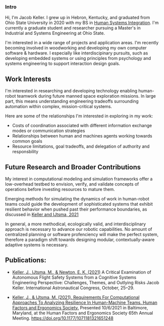 
### Intro
Hi, I'm Jacob Keller. I grew up in Hebron, Kentucky, and graduated from Ohio State University in 2020 with my BS in [Human Systems Integration](https://jkeller52.github.io/posts/2021/07/HSI). I'm currently a graduate student and researcher pursuing a Master's in Industrial and Systems Engineering at Ohio State.

I'm interested in a wide range of projects and application areas. I'm recently becoming involved in woodworking and developing my own computer software & hardware. I especially like interdiscipinary pursuits, such as developing embedded systems or using principles from psychology and systems engineering to support interaction design goals.

## Work Interests

I'm interested in researching and developing technology enabling human-robot teamwork during future manned space exploration missions. In large part, this means understanding engineering tradeoffs surrounding automation within complex, mission-critical systems. 

Here are some of the relationships I'm interested in exploring in my work:
- Costs of coordination associated with different information exchange modes or communication strategies
- Relationships between human and machines agents working towards common goals
- Resource limitations, goal tradeoffs, and delegation of authority and responsbility



## Future Research and Broader Contributions
My interest in computational modeling and simulation frameworks offer a low-overhead testbed to envision, verify, and validate concepts of operations before investing resources to mature them. 

Emerging methods for simulating the dynamics of work in human-robot teams could guide the development of sophisticated systems that exhibit resilient behavior when pushed past their performance boundaries, as discussed in [Keller and IJtsma, 2021](https://jkeller52.github.io/files/testbed_requirements_final.pdf)

In general, a more methodical, ecologically valid, and interdisciplinary approach is necessary to advance our robotic capabilities. No amount of centralized planning or software profenciency will make the perfect system, therefore a paradigm shift towards designing modular, contextually-aware adaptive systems is necessary. 

## Publications:

* [Keller, J., IJtsma, M., & Newton, E. K. (2021)](https://jkeller52.github.io/files/Keller_IAC-21.D6.1.2x63854.pdf) A Critical Examination of Autonomous Flight Safety Systems from a Cognitive Systems Engineering Perspective: Challenges, Themes, and Outlying Risks Jacob Keller. International Astronautical Congress, October, 25–29.

* [Keller, J., & IJtsma, M. (2021). Requirements For Computational Approaches To Analyzing Resilience In Human-Machine Teams. Human Factors and Ergonomics Society.]((https://hfesam2021.conference-program.com/presentation/?id=LECT392&sess=sess105)) Presented 10/6/2021 in Baltimore, Maryland, at the Human Factors and Ergonomics Society 65th Annual Meeting. https://doi.org/10.1177/1071181321651248






